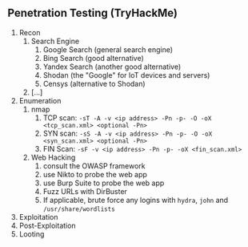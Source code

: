 
## Penetration Testing (TryHackMe)

1. Recon
    1. Search Engine
        1. Google Search (general search engine)
        2. Bing Search (good alternative)
        3. Yandex Search (another good alternative)
        4. Shodan (the "Google" for IoT devices and servers)
        5. Censys (alternative to Shodan)
    2. [...]
2. Enumeration
    1. nmap 
        1. TCP scan: ``-sT -A -v <ip address> -Pn -p- -O -oX <tcp_scan.xml> <optional -Pn>``
        2. SYN scan: ``-sS -A -v <ip address> -Pn -p- -O -oX <syn_scan.xml> <optional -Pn>``
        3. FIN Scan: ``-sF -v <ip address> -Pn -p- -oX <fin_scan.xml>``
    2. Web Hacking
        1. consult the OWASP framework
        2. use Nikto to probe the web app
        3. use Burp Suite to probe the web app
        4. Fuzz URLs with DirBuster
        5. If applicable, brute force any logins with ``hydra``, ``john`` and ``/usr/share/wordlists``
3. Exploitation
4. Post-Exploitation
5. Looting
